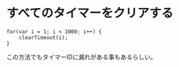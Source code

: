﻿# すべてのタイマーをクリアする

```clike
for(var i = 1; i < 1000; i++) {
    clearTimeout(i);
}
```

この方法でもタイマーIDに漏れがある事もあるらしい。
